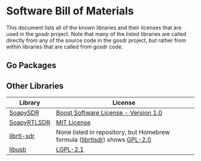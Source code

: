 # Software Bill of Materials

This document lists all of the known libraries and their licenses that are used in the gosdr project. Note that many of the
listed libraries are called directly from any of the source code in the gosdr project, but rather from within libraries that
are called from gosdr code.

## Go Packages



## Other Libraries

| Library | License |
|--------------------|--------------------|
| [SoapySDR](https://github.com/pothosware/SoapySDR) | [Boost Software License - Version 1.0](https://www.boost.org/users/license.html) |
| [SoapyRTLSDR](https://github.com/pothosware/SoapyRTLSDR) | [MIT License](https://mit-license.org/) |
| [librtl-sdr](https://osmocom.org/projects/rtl-sdr/wiki/Rtl-sdr) | None listed in repository, but Homebrew formula ([librtlsdr](https://formulae.brew.sh/formula/librtlsdr#default)) shows [GPL-2.0](https://www.gnu.org/licenses/old-licenses/lgpl-2.0.html) |
| [libusb]() | [LGPL-2.1](https://www.gnu.org/licenses/old-licenses/lgpl-2.1.html) |


